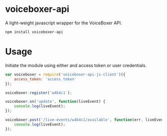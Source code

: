 # voiceboxer-api

A light-weight javascript wrapper for the VoiceBoxer API.

	npm install voiceboxer-api

# Usage

Initiate the module using either and access token or user credentials.

```javascript
var voiceboxer = require('voiceboxer-api-js-client')({
	access_token: 'access_token'
});

voiceboxer.register('w4k4c1');

voiceboxer.on('update', function(liveEvent) {
	console.log(liveEvent);
});

voiceboxer.post('/live-events/w4k4c1/available', function(err, liveEvent) {
	console.log(liveEvent);
});
```
